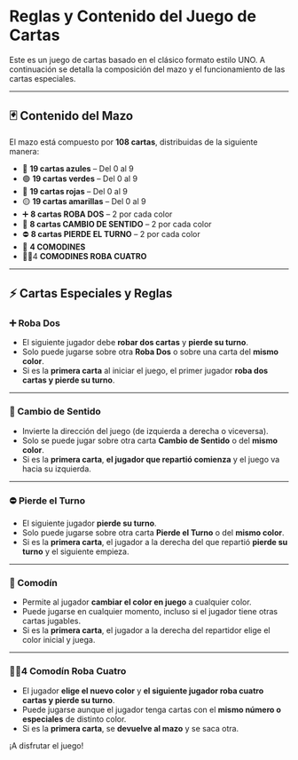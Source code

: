 # Reglas y Contenido del Juego de Cartas

Este es un juego de cartas basado en el clásico formato estilo UNO. A continuación se detalla la composición del mazo y el funcionamiento de las cartas especiales.

---

## 🃏 Contenido del Mazo

El mazo está compuesto por **108 cartas**, distribuidas de la siguiente manera:

- 🔵 **19 cartas azules** – Del 0 al 9  
- 🟢 **19 cartas verdes** – Del 0 al 9  
- 🔴 **19 cartas rojas** – Del 0 al 9  
- 🟡 **19 cartas amarillas** – Del 0 al 9  
- ➕ **8 cartas ROBA DOS** – 2 por cada color  
- 🔄 **8 cartas CAMBIO DE SENTIDO** – 2 por cada color  
- ⛔ **8 cartas PIERDE EL TURNO** – 2 por cada color  
- 🌈 **4 COMODINES**  
- 🌈➕4 **COMODINES ROBA CUATRO**

---

## ⚡ Cartas Especiales y Reglas

### ➕ Roba Dos

- El siguiente jugador debe **robar dos cartas** y **pierde su turno**.
- Solo puede jugarse sobre otra **Roba Dos** o sobre una carta del **mismo color**.
- Si es la **primera carta** al iniciar el juego, el primer jugador **roba dos cartas y pierde su turno**.

---

### 🔄 Cambio de Sentido

- Invierte la dirección del juego (de izquierda a derecha o viceversa).
- Solo se puede jugar sobre otra carta **Cambio de Sentido** o del **mismo color**.
- Si es la **primera carta**, **el jugador que repartió comienza** y el juego va hacia su izquierda.

---

### ⛔ Pierde el Turno

- El siguiente jugador **pierde su turno**.
- Solo puede jugarse sobre otra carta **Pierde el Turno** o del **mismo color**.
- Si es la **primera carta**, el jugador a la derecha del que repartió **pierde su turno** y el siguiente empieza.

---

### 🌈 Comodín

- Permite al jugador **cambiar el color en juego** a cualquier color.
- Puede jugarse en cualquier momento, incluso si el jugador tiene otras cartas jugables.
- Si es la **primera carta**, el jugador a la derecha del repartidor elige el color inicial y juega.

---

### 🌈➕4 Comodín Roba Cuatro

- El jugador **elige el nuevo color** y **el siguiente jugador roba cuatro cartas y pierde su turno**.
- Puede jugarse aunque el jugador tenga cartas con el **mismo número o especiales** de distinto color.
- Si es la **primera carta**, se **devuelve al mazo** y se saca otra.


¡A disfrutar el juego!